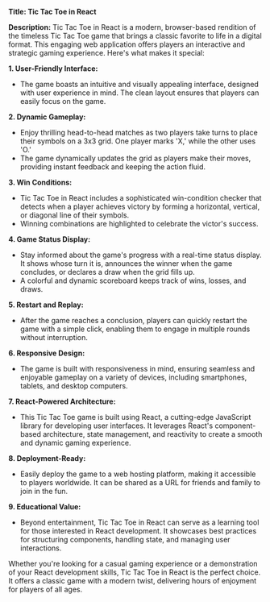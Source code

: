 

**Title: Tic Tac Toe in React**

**Description:**
Tic Tac Toe in React is a modern, browser-based rendition of the timeless Tic Tac Toe game that brings a classic favorite to life in a digital format. This engaging web application offers players an interactive and strategic gaming experience. Here's what makes it special:

**1. User-Friendly Interface:**
   - The game boasts an intuitive and visually appealing interface, designed with user experience in mind. The clean layout ensures that players can easily focus on the game.

**2. Dynamic Gameplay:**
   - Enjoy thrilling head-to-head matches as two players take turns to place their symbols on a 3x3 grid. One player marks 'X,' while the other uses 'O.'
   - The game dynamically updates the grid as players make their moves, providing instant feedback and keeping the action fluid.

**3. Win Conditions:**
   - Tic Tac Toe in React includes a sophisticated win-condition checker that detects when a player achieves victory by forming a horizontal, vertical, or diagonal line of their symbols.
   - Winning combinations are highlighted to celebrate the victor's success.

**4. Game Status Display:**
   - Stay informed about the game's progress with a real-time status display. It shows whose turn it is, announces the winner when the game concludes, or declares a draw when the grid fills up.
   - A colorful and dynamic scoreboard keeps track of wins, losses, and draws.

**5. Restart and Replay:**
   - After the game reaches a conclusion, players can quickly restart the game with a simple click, enabling them to engage in multiple rounds without interruption.

**6. Responsive Design:**
   - The game is built with responsiveness in mind, ensuring seamless and enjoyable gameplay on a variety of devices, including smartphones, tablets, and desktop computers.

**7. React-Powered Architecture:**
   - This Tic Tac Toe game is built using React, a cutting-edge JavaScript library for developing user interfaces. It leverages React's component-based architecture, state management, and reactivity to create a smooth and dynamic gaming experience.

**8. Deployment-Ready:**
   - Easily deploy the game to a web hosting platform, making it accessible to players worldwide. It can be shared as a URL for friends and family to join in the fun.

**9. Educational Value:**
   - Beyond entertainment, Tic Tac Toe in React can serve as a learning tool for those interested in React development. It showcases best practices for structuring components, handling state, and managing user interactions.

Whether you're looking for a casual gaming experience or a demonstration of your React development skills, Tic Tac Toe in React is the perfect choice. It offers a classic game with a modern twist, delivering hours of enjoyment for players of all ages.
